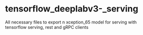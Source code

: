 # tensorflow_deeplabv3-_serving
All necessary files to export n xception_65 model for serving with tensorflow serving, rest and gRPC clients
